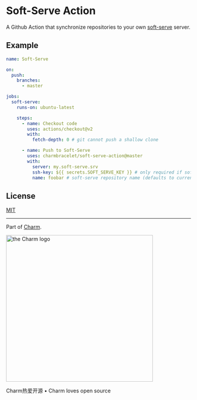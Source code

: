 # Soft-Serve Action

A Github Action that synchronize repositories to your own [soft-serve](https://github.com/charmbracelet/soft-serve) server.

## Example

```yaml
name: Soft-Serve

on:
  push:
    branches:
      - master

jobs:
  soft-serve:
    runs-on: ubuntu-latest

    steps:
      - name: Checkout code
        uses: actions/checkout@v2
        with:
          fetch-depth: 0 # git cannot push a shallow clone

      - name: Push to Soft-Serve
        uses: charmbracelet/soft-serve-action@master
        with:
          server: my.soft-serve.srv
          ssh-key: ${{ secrets.SOFT_SERVE_KEY }} # only required if soft-serve is configured to accept certain keys only
          name: foobar # soft-serve repository name (defaults to current repository name)
```

## License

[MIT](https://github.com/charmbracelet/soft-serve-action/raw/master/LICENSE)

***

Part of [Charm](https://charm.sh).

<a href="https://charm.sh/"><img alt="the Charm logo" src="https://stuff.charm.sh/charm-badge-unrounded.jpg" width="400"></a>

Charm热爱开源 • Charm loves open source
